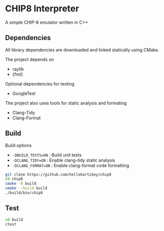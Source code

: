 # CHIP8 Interpreter

A simple CHIP-8 emulator written in C++

## Dependencies
All library dependencies are downloaded and linked statically using CMake.

The project depends on
-   raylib
-   {fmt}

Optional dependencies for testing
-   GoogleTest

The project also uses tools for static analysis and formating
-   Clang-Tidy
-   Clang-Format

## Build

Build options
-   `-DBUILD_TESTS=ON` : Build unit tests
-   `-DCLANG_TIDY=ON` : Enable clang-tidy static analysis
-   `-DCLANG_FORMAT=ON` : Enable clang-format code formatting

```bash
git clone https://github.com/hellokartikey/chip8
cd chip8
cmake -B build
cmake --build build
./build/bin/chip8
```

## Test

```bash
cd build
ctest
```
